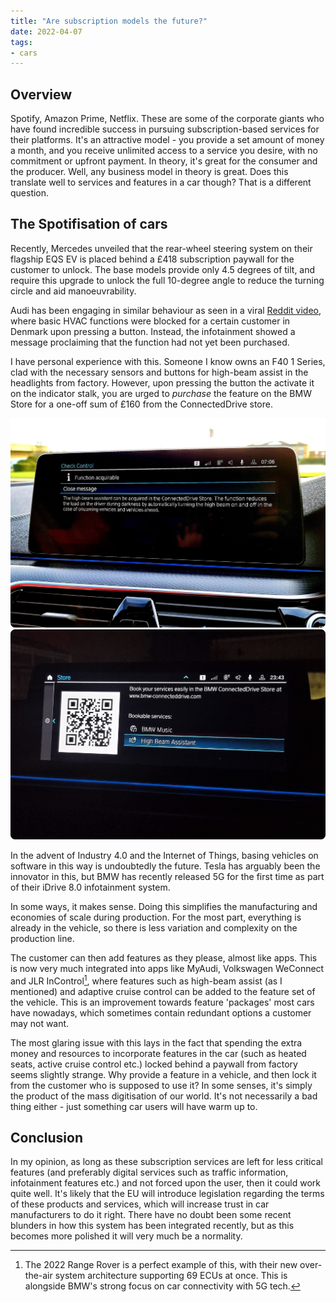 ```yaml
---
title: "Are subscription models the future?"
date: 2022-04-07
tags:
- cars
---
```


## Overview 

Spotify, Amazon Prime, Netflix. These are some of the corporate giants who have found incredible success in pursuing subscription-based services for their platforms. It's an attractive model - you provide a set amount of money a month, and you receive unlimited access to a service you desire, with no commitment or upfront payment. In theory, it's great for the consumer and the producer. Well, any business model in theory is great. Does this translate well to services and features in a car though? That is a different question.

## The Spotifisation of cars

Recently, Mercedes unveiled that the rear-wheel steering system on their flagship EQS EV is placed behind a £418 subscription paywall for the customer to unlock. The base models provide only 4.5 degrees of tilt, and require this upgrade to unlock the full 10-degree angle to reduce the turning circle and aid manoeuvrability.

Audi has been engaging in similar behaviour as seen in a viral [Reddit video](https://www.reddit.com/r/mildlyinfuriating/comments/tk43nu/thank_you_audi/), where basic HVAC functions were blocked for a certain customer in Denmark upon pressing a button. Instead, the infotainment showed a message proclaiming that the function had not yet been purchased.

I have personal experience with this. Someone I know owns an F40 1 Series, clad with the necessary sensors and buttons for high-beam assist in the headlights from factory. However, upon pressing the button the activate it on the indicator stalk, you are urged to *purchase* the feature on the BMW Store for a one-off sum of £160 from the ConnectedDrive store. 

![High Beam Assist purchase](/emil/images/subscription1.png)
![High Beam Assist purchase 2](/emil/images/subscription2.png)

In the advent of Industry 4.0 and the Internet of Things, basing vehicles on software in this way is undoubtedly the future. Tesla has arguably been the innovator in this, but BMW has recently released 5G for the first time as part of their iDrive 8.0 infotainment system.

In some ways, it makes sense. Doing this simplifies the manufacturing and economies of scale during production. For the most part, everything is already in the vehicle, so there is less variation and complexity on the production line.

The customer can then add features as they please, almost like apps. This is now very much integrated into apps like MyAudi, Volkswagen WeConnect and JLR InControl[^1], where features such as high-beam assist (as I mentioned) and adaptive cruise control can be added to the feature set of the vehicle. This is an improvement towards feature 'packages' most cars have nowadays, which sometimes contain redundant options a customer may not want. 

The most glaring issue with this lays in the fact that spending the extra money and resources to incorporate features in the car (such as heated seats, active cruise control etc.) locked behind a paywall from factory seems slightly strange. Why provide a feature in a vehicle, and then lock it from the customer who is supposed to use it? In some senses, it's simply the product of the mass digitisation of our world. It's not necessarily a bad thing either - just something car users will have warm up to.

## Conclusion

In my opinion, as long as these subscription services are left for less critical features (and preferably digital services such as traffic information, infotainment features etc.) and not forced upon the user, then it could work quite well. It's likely that the EU will introduce legislation regarding the terms of these products and services, which will increase trust in car manufacturers to do it right. There have no doubt been some recent blunders in how this system has been integrated recently, but as this becomes more polished it will very much be a normality.



[^1]: The 2022 Range Rover is a perfect example of this, with their new over-the-air system architecture supporting 69 ECUs at once. This is alongside BMW's strong focus on car connectivity with 5G tech. 




